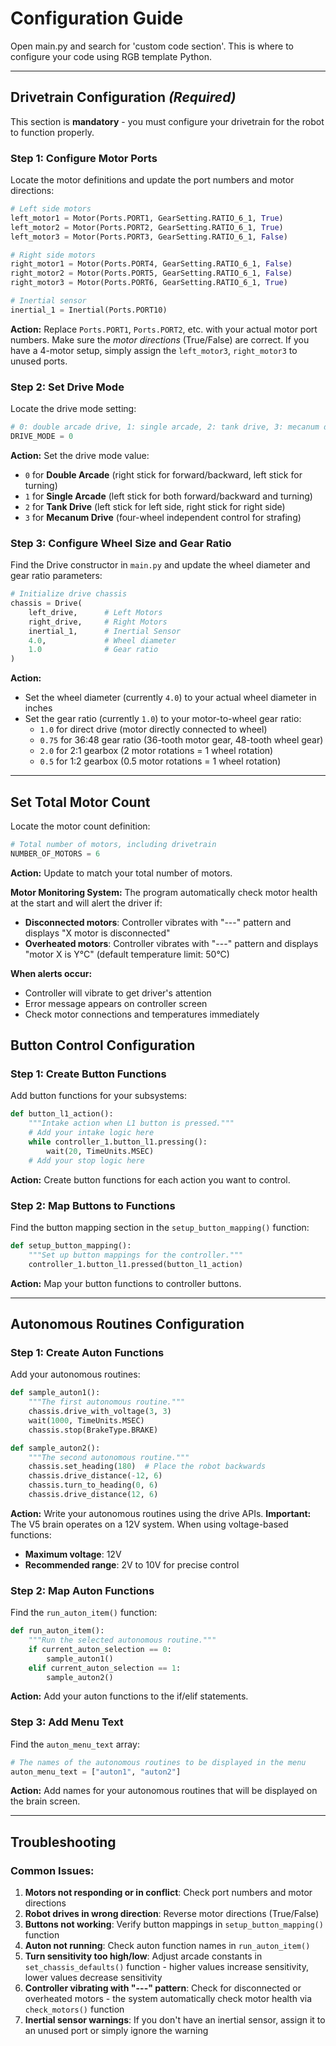 # Configuration Guide

Open main.py and search for 'custom code section'. This is where to configure your code using RGB template Python.

---

## Drivetrain Configuration *(Required)*

This section is **mandatory** - you must configure your drivetrain for the robot to function properly.

### Step 1: Configure Motor Ports

Locate the motor definitions and update the port numbers and motor directions:

```python
# Left side motors
left_motor1 = Motor(Ports.PORT1, GearSetting.RATIO_6_1, True)
left_motor2 = Motor(Ports.PORT2, GearSetting.RATIO_6_1, True)
left_motor3 = Motor(Ports.PORT3, GearSetting.RATIO_6_1, False)

# Right side motors
right_motor1 = Motor(Ports.PORT4, GearSetting.RATIO_6_1, False)
right_motor2 = Motor(Ports.PORT5, GearSetting.RATIO_6_1, False)
right_motor3 = Motor(Ports.PORT6, GearSetting.RATIO_6_1, True)

# Inertial sensor
inertial_1 = Inertial(Ports.PORT10)
```

**Action:** Replace `Ports.PORT1`, `Ports.PORT2`, etc. with your actual motor port numbers. Make sure the *motor directions* (True/False) are correct. If you have a 4-motor setup, simply assign the `left_motor3`, `right_motor3` to unused ports.

### Step 2: Set Drive Mode
Locate the drive mode setting:

```python
# 0: double arcade drive, 1: single arcade, 2: tank drive, 3: mecanum drive
DRIVE_MODE = 0
```

**Action:** Set the drive mode value:
- `0` for **Double Arcade** (right stick for forward/backward, left stick for turning)
- `1` for **Single Arcade** (left stick for both forward/backward and turning)
- `2` for **Tank Drive** (left stick for left side, right stick for right side)
- `3` for **Mecanum Drive** (four-wheel independent control for strafing)

### Step 3: Configure Wheel Size and Gear Ratio
Find the Drive constructor in `main.py` and update the wheel diameter and gear ratio parameters:

```python
# Initialize drive chassis
chassis = Drive(
    left_drive,      # Left Motors
    right_drive,     # Right Motors
    inertial_1,      # Inertial Sensor
    4.0,             # Wheel diameter
    1.0              # Gear ratio
)
```

**Action:** 
- Set the wheel diameter (currently `4.0`) to your actual wheel diameter in inches
- Set the gear ratio (currently `1.0`) to your motor-to-wheel gear ratio:
  - `1.0` for direct drive (motor directly connected to wheel)
  - `0.75` for 36:48 gear ratio (36-tooth motor gear, 48-tooth wheel gear)
  - `2.0` for 2:1 gearbox (2 motor rotations = 1 wheel rotation)
  - `0.5` for 1:2 gearbox (0.5 motor rotations = 1 wheel rotation)

---


## Set Total Motor Count
Locate the motor count definition:

```python
# Total number of motors, including drivetrain
NUMBER_OF_MOTORS = 6
```

**Action:** Update to match your total number of motors.

**Motor Monitoring System:**
The program automatically check motor health at the start and will alert the driver if:
- **Disconnected motors**: Controller vibrates with "---" pattern and displays "X motor is disconnected"
- **Overheated motors**: Controller vibrates with "---" pattern and displays "motor X is Y°C" (default temperature limit: 50°C)

**When alerts occur:**
- Controller will vibrate to get driver's attention
- Error message appears on controller screen
- Check motor connections and temperatures immediately


## Button Control Configuration 
### Step 1: Create Button Functions
Add button functions for your subsystems:

```python
def button_l1_action():
    """Intake action when L1 button is pressed."""
    # Add your intake logic here
    while controller_1.button_l1.pressing():
        wait(20, TimeUnits.MSEC)
    # Add your stop logic here
```

**Action:** Create button functions for each action you want to control.

### Step 2: Map Buttons to Functions
Find the button mapping section in the `setup_button_mapping()` function:

```python
def setup_button_mapping():
    """Set up button mappings for the controller."""
    controller_1.button_l1.pressed(button_l1_action)
```

**Action:** Map your button functions to controller buttons.

---

## Autonomous Routines Configuration

### Step 1: Create Auton Functions
Add your autonomous routines:

```python
def sample_auton1():
    """The first autonomous routine."""
    chassis.drive_with_voltage(3, 3)
    wait(1000, TimeUnits.MSEC)
    chassis.stop(BrakeType.BRAKE)

def sample_auton2():
    """The second autonomous routine."""
    chassis.set_heading(180)  # Place the robot backwards
    chassis.drive_distance(-12, 6)
    chassis.turn_to_heading(0, 6)
    chassis.drive_distance(12, 6)
```

**Action:** Write your autonomous routines using the drive APIs.
**Important:** The V5 brain operates on a 12V system. When using voltage-based functions:
- **Maximum voltage**: 12V
- **Recommended range**: 2V to 10V for precise control

### Step 2: Map Auton Functions
Find the `run_auton_item()` function:

```python
def run_auton_item():
    """Run the selected autonomous routine."""
    if current_auton_selection == 0:
        sample_auton1()
    elif current_auton_selection == 1:
        sample_auton2()
```

**Action:** Add your auton functions to the if/elif statements.

### Step 3: Add Menu Text
Find the `auton_menu_text` array:

```python
# The names of the autonomous routines to be displayed in the menu
auton_menu_text = ["auton1", "auton2"]
```

**Action:** Add names for your autonomous routines that will be displayed on the brain screen.

---

## Troubleshooting

### Common Issues:
1. **Motors not responding or in conflict**: Check port numbers and motor directions
2. **Robot drives in wrong direction**: Reverse motor directions (True/False)
3. **Buttons not working**: Verify button mappings in `setup_button_mapping()` function
4. **Auton not running**: Check auton function names in `run_auton_item()`
5. **Turn sensitivity too high/low**: Adjust arcade constants in `set_chassis_defaults()` function - higher values increase sensitivity, lower values decrease sensitivity
6. **Controller vibrating with "---" pattern**: Check for disconnected or overheated motors - the system automatically check motor health via `check_motors()` function
7. **Inertial sensor warnings**: If you don't have an inertial sensor, assign it to an unused port or simply ignore the warning

